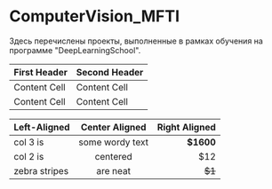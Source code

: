 # ComputerVision_MFTI

Здесь перечислены проекты, выполненные в рамках обучения на программе "DeepLearningSchool".

| First Header  | Second Header |
| ------------- | ------------- |
| Content Cell  | Content Cell  |
| Content Cell  | Content Cell  |


| Left-Aligned  | Center Aligned  | Right Aligned |
|:------------- |:---------------:| -------------:|
| col 3 is      | some wordy text |     **$1600** |
| col 2 is      | centered        |         $12   |
| zebra stripes | are neat        |        ~~$1~~ |
